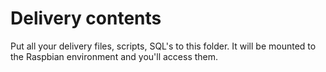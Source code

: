 Delivery contents
=========================================================

Put all your delivery files, scripts, SQL's to this folder. It will be mounted to the Raspbian environment and you'll access them.

